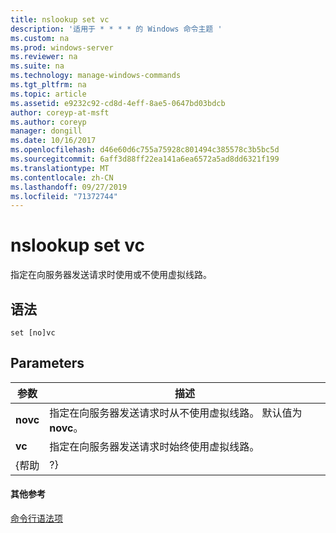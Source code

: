 ```yaml
---
title: nslookup set vc
description: '适用于 * * * * 的 Windows 命令主题 '
ms.custom: na
ms.prod: windows-server
ms.reviewer: na
ms.suite: na
ms.technology: manage-windows-commands
ms.tgt_pltfrm: na
ms.topic: article
ms.assetid: e9232c92-cd8d-4eff-8ae5-0647bd03bdcb
author: coreyp-at-msft
ms.author: coreyp
manager: dongill
ms.date: 10/16/2017
ms.openlocfilehash: d46e60d6c755a75928c801494c385578c3b5bc5d
ms.sourcegitcommit: 6aff3d88ff22ea141a6ea6572a5ad8dd6321f199
ms.translationtype: MT
ms.contentlocale: zh-CN
ms.lasthandoff: 09/27/2019
ms.locfileid: "71372744"
---
```

# <a name="nslookup-set-vc"></a>nslookup set vc



指定在向服务器发送请求时使用或不使用虚拟线路。

## <a name="syntax"></a>语法

```
set [no]vc
```

## <a name="parameters"></a>Parameters

| 参数 |                                              描述                                               |
|-----------|--------------------------------------------------------------------------------------------------------|
| **novc**  | 指定在向服务器发送请求时从不使用虚拟线路。 默认值为**novc**。 |
|  **vc**   |             指定在向服务器发送请求时始终使用虚拟线路。             |
|   {帮助   |                                                   ?}                                                   |

#### <a name="additional-references"></a>其他参考

[命令行语法项](command-line-syntax-key.md)